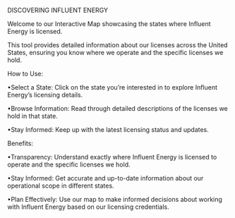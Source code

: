 DISCOVERING INFLUENT ENERGY

Welcome to our Interactive Map showcasing the states where Influent Energy is licensed. 

This tool provides detailed information about our licenses across the United States, ensuring you know where we operate and the specific licenses we hold.

How to Use:

•Select a State: Click on the state you’re interested in to explore Influent Energy’s licensing details.

•Browse Information: Read through detailed descriptions of the licenses we hold in that state.

•Stay Informed: Keep up with the latest licensing status and updates.

Benefits:

•Transparency: Understand exactly where Influent Energy is licensed to operate and the specific licenses we hold.

•Stay Informed: Get accurate and up-to-date information about our operational scope in different states.

•Plan Effectively: Use our map to make informed decisions about working with Influent Energy based on our licensing credentials.
